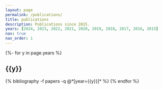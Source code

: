 ```yaml
---
layout: page
permalink: /publications/
title: publications
description: Publications since 2015.
years: [2024, 2023, 2022, 2021, 2020, 2019, 2018, 2017, 2016, 2015]
nav: true
nav_order: 1
---
```

<!-- _pages/publications.md -->
<div class="publications">

{%- for y in page.years %}
  <h2 class="year">{{y}}</h2>
  {% bibliography -f papers -q @*[year={{y}}]* %}
{% endfor %}

</div>
